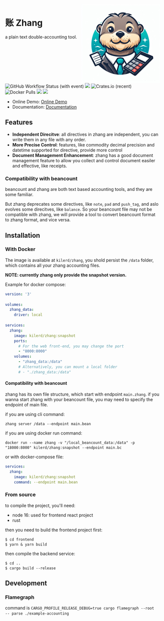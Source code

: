 <img align="right" width="256" height="256" src="/assets/logo.jpg">

# 账 Zhang

a plain text double-accounting tool.

![GitHub Workflow Status (with event)](https://img.shields.io/github/actions/workflow/status/zhang-accounting/zhang/build-latest.yml)
[![](https://codecov.io/gh/zhang-accounting/zhang/branch/main/graph/badge.svg?token=AVM0HNGF91)](https://codecov.io/gh/zhang-accounting/zhang)
![Crates.io (recent)](https://img.shields.io/crates/dr/zhang)
![Docker Pulls](https://img.shields.io/docker/pulls/kilerd/zhang)
[![](https://img.shields.io/docsrs/zhang)](docs.rs/zhang)
![](https://img.shields.io/crates/l/zhang)

- Online Demo: [Online Demo](https://zhang-accounting.zeabur.app/)
- Documentation: [Documentation](zhang-accounting.github.io/zhang/)

## Features
 - **Independent Direcitve**: all directives in zhang are independent, you can write them in any file with any order.
 - **More Precise Control**: features, like commodity decimal precision and datetime supported for directive, provide more control
 - **Document Management Enhancement**: zhang has a good document management feature to allow you collect and control document easiler and effective, like receipts.

### Compatibility with beancount
beancount and zhang are both text based accounting tools, and they are some familiar.

But zhang deprecates some directives, like `note`, `pad` and `push_tag`, and aslo evolves some direcitves, like `balance`. So your beancount file may not be compatible with zhang, we will provide a tool to convert beancount format to zhang format, and vice versa.


## Installation
### With Docker
The image is available at `kilerd/zhang`, you shold persist the `/data` folder, which contains all your zhang accounting files.

**NOTE: currently zhang only provide the snapshot version.**

Example for docker compose:
```yaml
version: '3'

volumes:
  zhang_data:
    driver: local

services:
  zhang:
    image: kilerd/zhang:snapshot
    ports:
      # For the web front-end, you may change the port
      - "8000:8000"
    volumes:
      - "zhang_data:/data"
      # Alternatively, you can mount a local folder
      # - "./zhang_data:/data"
```
#### Compatibility with beancount
zhang has its own file structure, which start with endpoint `main.zhang`. if you wanna start zhang with your beancount file, you may need to specify the endpoint of main file. 

if you are using cli command:
```shell
zhang server /data --endpoint main.bean
```
if you are using docker run command:
```shell
docker run --name zhang -v "/local_beancount_data:/data" -p "18000:8000" kilerd/zhang:snapshot --endpoint main.bc
```
or with docker-compose file:
```yaml
services:
  zhang:
    image: kilerd/zhang:snapshot
    command: --endpoint main.bean
```

### From source
to compile the project, you'll need:
- node 16: used for frontend react project
- rust

then you need to build the frontend project first:
```shell
$ cd frontend
$ yarn & yarn build
```

then compile the backend service:
```shell
$ cd ..
$ cargo build --release
```

## Development

### Flamegraph
command is `CARGO_PROFILE_RELEASE_DEBUG=true cargo flamegraph --root  -- parse ./example-accounting`
